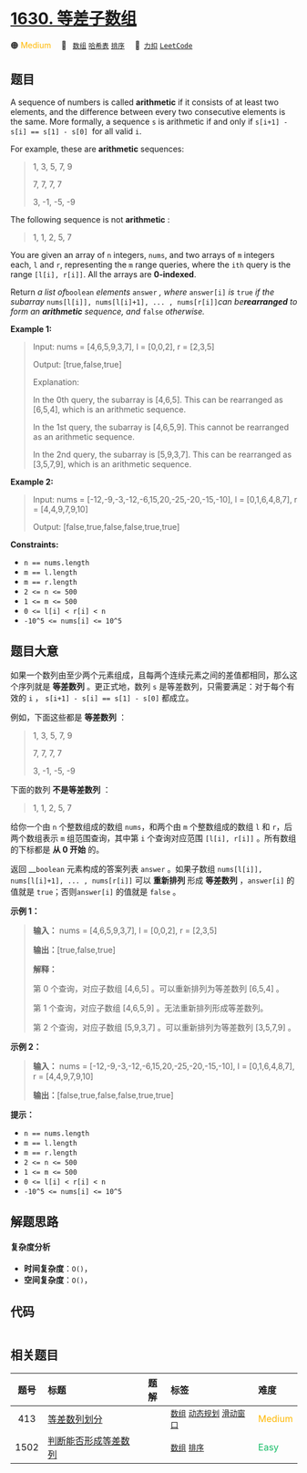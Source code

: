 # [1630. 等差子数组](https://2xiao.github.io/leetcode-js/problem/1630.html)

🟠 <font color=#ffb800>Medium</font>&emsp; 🔖&ensp; [`数组`](/tag/array.md) [`哈希表`](/tag/hash-table.md) [`排序`](/tag/sorting.md)&emsp; 🔗&ensp;[`力扣`](https://leetcode.cn/problems/arithmetic-subarrays) [`LeetCode`](https://leetcode.com/problems/arithmetic-subarrays)

## 题目

A sequence of numbers is called **arithmetic** if it consists of at least two
elements, and the difference between every two consecutive elements is the
same. More formally, a sequence `s` is arithmetic if and only if `s[i+1] -
s[i] == s[1] - s[0] `for all valid `i`.

For example, these are **arithmetic** sequences:

> 
> 
> 
> 
> 
> 1, 3, 5, 7, 9
> 
> 7, 7, 7, 7
> 
> 3, -1, -5, -9

The following sequence is not **arithmetic** :

> 
> 
> 
> 
> 
> 1, 1, 2, 5, 7

You are given an array of `n` integers, `nums`, and two arrays of `m` integers
each, `l` and `r`, representing the `m` range queries, where the `ith` query
is the range `[l[i], r[i]]`. All the arrays are **0-indexed**.

Return _a list of_`boolean` _elements_ `answer` _, where_ `answer[i]` _is_
`true` _if the subarray_ `nums[l[i]], nums[l[i]+1], ... , nums[r[i]]`_can
be**rearranged** to form an **arithmetic** sequence, and_ `false` _otherwise._



**Example 1:**

> Input: nums = [4,6,5,9,3,7], l = [0,0,2], r = [2,3,5]
> 
> Output: [true,false,true]
> 
> Explanation:
> 
> In the 0th query, the subarray is [4,6,5]. This can be rearranged as [6,5,4], which is an arithmetic sequence.
> 
> In the 1st query, the subarray is [4,6,5,9]. This cannot be rearranged as an arithmetic sequence.
> 
> In the 2nd query, the subarray is [5,9,3,7]. This can be rearranged as [3,5,7,9], which is an arithmetic sequence.

**Example 2:**

> Input: nums = [-12,-9,-3,-12,-6,15,20,-25,-20,-15,-10], l = [0,1,6,4,8,7], r = [4,4,9,7,9,10]
> 
> Output: [false,true,false,false,true,true]

**Constraints:**

  * `n == nums.length`
  * `m == l.length`
  * `m == r.length`
  * `2 <= n <= 500`
  * `1 <= m <= 500`
  * `0 <= l[i] < r[i] < n`
  * `-10^5 <= nums[i] <= 10^5`


## 题目大意

如果一个数列由至少两个元素组成，且每两个连续元素之间的差值都相同，那么这个序列就是 **等差数列** 。更正式地，数列 `s`
是等差数列，只需要满足：对于每个有效的 `i` ， `s[i+1] - s[i] == s[1] - s[0]` 都成立。

例如，下面这些都是 **等差数列** ：

> 
> 
> 
> 
> 
> 1, 3, 5, 7, 9
> 
> 7, 7, 7, 7
> 
> 3, -1, -5, -9

下面的数列 **不是等差数列** ：

> 
> 
> 
> 
> 
> 1, 1, 2, 5, 7

给你一个由 `n` 个整数组成的数组 `nums`，和两个由 `m` 个整数组成的数组 `l` 和 `r`，后两个数组表示 `m` 组范围查询，其中第
`i` 个查询对应范围 `[l[i], r[i]]` 。所有数组的下标都是 **从 0 开始** 的。

返回 __`boolean` 元素构成的答案列表 `answer` 。如果子数组 `nums[l[i]], nums[l[i]+1], ... ,
nums[r[i]]` 可以 **重新排列** 形成 **等差数列** ，`answer[i]` 的值就是 `true`；否则`answer[i]`
的值就是 `false` 。

**示例 1：**

> 
> 
> 
> 
> 
> **输入：** nums = [4,6,5,9,3,7], l = [0,0,2], r = [2,3,5]
> 
> **输出：**[true,false,true]
> 
> **解释：**
> 
> 第 0 个查询，对应子数组 [4,6,5] 。可以重新排列为等差数列 [6,5,4] 。
> 
> 第 1 个查询，对应子数组 [4,6,5,9] 。无法重新排列形成等差数列。
> 
> 第 2 个查询，对应子数组 [5,9,3,7] 。可以重新排列为等差数列 [3,5,7,9] 。

**示例 2：**

> 
> 
> 
> 
> 
> **输入：** nums = [-12,-9,-3,-12,-6,15,20,-25,-20,-15,-10], l = [0,1,6,4,8,7], r = [4,4,9,7,9,10]
> 
> **输出：**[false,true,false,false,true,true]
> 
> 

**提示：**

  * `n == nums.length`
  * `m == l.length`
  * `m == r.length`
  * `2 <= n <= 500`
  * `1 <= m <= 500`
  * `0 <= l[i] < r[i] < n`
  * `-10^5 <= nums[i] <= 10^5`


## 解题思路

#### 复杂度分析

- **时间复杂度**：`O()`，
- **空间复杂度**：`O()`，

## 代码

```javascript

```

## 相关题目

<!-- prettier-ignore -->
| 题号 | 标题 | 题解 | 标签 | 难度 |
| :------: | :------ | :------: | :------ | :------ |
| 413 | [等差数列划分](https://leetcode.com/problems/arithmetic-slices) |  |  [`数组`](/tag/array.md) [`动态规划`](/tag/dynamic-programming.md) [`滑动窗口`](/tag/sliding-window.md) | <font color=#ffb800>Medium</font> |
| 1502 | [判断能否形成等差数列](https://leetcode.com/problems/can-make-arithmetic-progression-from-sequence) |  |  [`数组`](/tag/array.md) [`排序`](/tag/sorting.md) | <font color=#15bd66>Easy</font> |